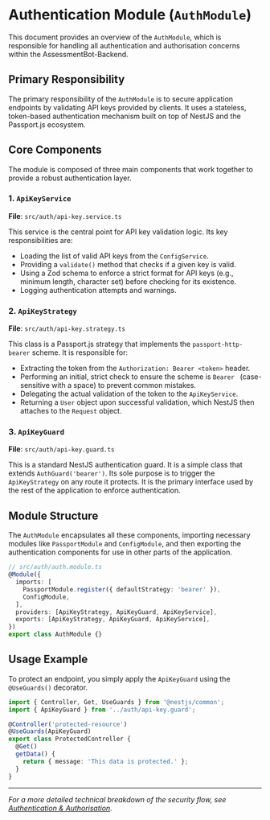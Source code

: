 # Authentication Module (`AuthModule`)

This document provides an overview of the `AuthModule`, which is responsible for handling all authentication and authorisation concerns within the AssessmentBot-Backend.

## Primary Responsibility

The primary responsibility of the `AuthModule` is to secure application endpoints by validating API keys provided by clients. It uses a stateless, token-based authentication mechanism built on top of NestJS and the Passport.js ecosystem.

## Core Components

The module is composed of three main components that work together to provide a robust authentication layer.

### 1. `ApiKeyService`

**File**: `src/auth/api-key.service.ts`

This service is the central point for API key validation logic. Its key responsibilities are:

- Loading the list of valid API keys from the `ConfigService`.
- Providing a `validate()` method that checks if a given key is valid.
- Using a Zod schema to enforce a strict format for API keys (e.g., minimum length, character set) before checking for its existence.
- Logging authentication attempts and warnings.

### 2. `ApiKeyStrategy`

**File**: `src/auth/api-key.strategy.ts`

This class is a Passport.js strategy that implements the `passport-http-bearer` scheme. It is responsible for:

- Extracting the token from the `Authorization: Bearer <token>` header.
- Performing an initial, strict check to ensure the scheme is `Bearer ` (case-sensitive with a space) to prevent common mistakes.
- Delegating the actual validation of the token to the `ApiKeyService`.
- Returning a `User` object upon successful validation, which NestJS then attaches to the `Request` object.

### 3. `ApiKeyGuard`

**File**: `src/auth/api-key.guard.ts`

This is a standard NestJS authentication guard. It is a simple class that extends `AuthGuard('bearer')`. Its sole purpose is to trigger the `ApiKeyStrategy` on any route it protects. It is the primary interface used by the rest of the application to enforce authentication.

## Module Structure

The `AuthModule` encapsulates all these components, importing necessary modules like `PassportModule` and `ConfigModule`, and then exporting the authentication components for use in other parts of the application.

```typescript
// src/auth/auth.module.ts
@Module({
  imports: [
    PassportModule.register({ defaultStrategy: 'bearer' }),
    ConfigModule,
  ],
  providers: [ApiKeyStrategy, ApiKeyGuard, ApiKeyService],
  exports: [ApiKeyStrategy, ApiKeyGuard, ApiKeyService],
})
export class AuthModule {}
```

## Usage Example

To protect an endpoint, you simply apply the `ApiKeyGuard` using the `@UseGuards()` decorator.

```typescript
import { Controller, Get, UseGuards } from '@nestjs/common';
import { ApiKeyGuard } from '../auth/api-key.guard';

@Controller('protected-resource')
@UseGuards(ApiKeyGuard)
export class ProtectedController {
  @Get()
  getData() {
    return { message: 'This data is protected.' };
  }
}
```

---

_For a more detailed technical breakdown of the security flow, see [Authentication & Authorisation](../../security/auth.md)._
